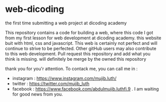 # web-dicoding
the first time submitting a web project at dicoding academy

This repository contains a code for building a web, where this code I got from my first lesson for web development at dicoding academy.
this website buit with html, css and javascript. This web is certainly not perfect and will continue to strive to be perfected.
Other gitHub users may also contribute to this web development. Pull request this repository and add what you think is missing.
will definitely be merge by the owned this repository

thank you for you'r attention. To contack me, you can call me in : 
- instagram : https://www.instagram.com/mujib.luth/
- twitter   : https://twitter.com/mujib_luth
- facebook  : https://www.facebook.com/abdulmujib.luthfi.9 .
I am waiting for good news from you.
